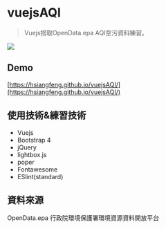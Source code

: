 # vuejsAQI
> Vuejs撈取OpenData.epa AQI空污資料練習。

![](https://i.imgur.com/xrsMZcs.png)
## Demo
[https://hsiangfeng.github.io/vuejsAQI/](https://hsiangfeng.github.io/vuejsAQI/)
## 使用技術&練習技術
- Vuejs
- Bootstrap 4
- jQuery  
- lightbox.js
- poper
- Fontawesome
- ESlint(standard)
## 資料來源 
OpenData.epa 行政院環境保護署環境資源資料開放平台
